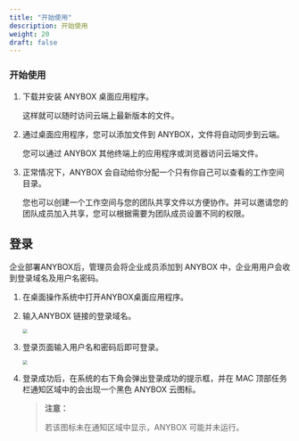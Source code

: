 ```yaml
---
title: "开始使用"
description: 开始使用
weight: 20
draft: false
---
```


### 开始使用

1. 下载并安装 ANYBOX 桌⾯应⽤程序。

   这样就可以随时访问云端上最新版本的文件。  

2. 通过桌⾯应用程序，您可以添加文件到 ANYBOX，文件将自动同步到云端。

   您可以通过 ANYBOX 其他终端上的应用程序或浏览器访问云端文件。  

3. 正常情况下，ANYBOX 会自动给你分配一个只有你自己可以查看的工作空间目录。

   您也可以创建一个工作空间与您的团队共享文件以方便协作。并可以邀请您的团队成员加入共享，您可以根据需要为团队成员设置不同的权限。  

## 登录

企业部署ANYBOX后，管理员会将企业成员添加到 ANYBOX 中，企业⽤用户会收到登录域名及用户名密码。

1. 在桌面操作系统中打开ANYBOX桌⾯应用程序。

2. 输入ANYBOX 链接的登录域名。

   <img src="../../../_images/mac_user01.png" style="zoom:50%;" />

3. 登录页面输入用户名和密码后即可登录。

   <img src="../../../_images/mac_user02.png" style="zoom:50%;" />

3. 登录成功后，在系统的右下角会弹出登录成功的提示框，并在 MAC 顶部任务栏通知区域中的会出现一个黑色 ANYBOX 云图标。

   > **注意：**
   >
   > 若该图标未在通知区域中显示，ANYBOX 可能并未运行。
